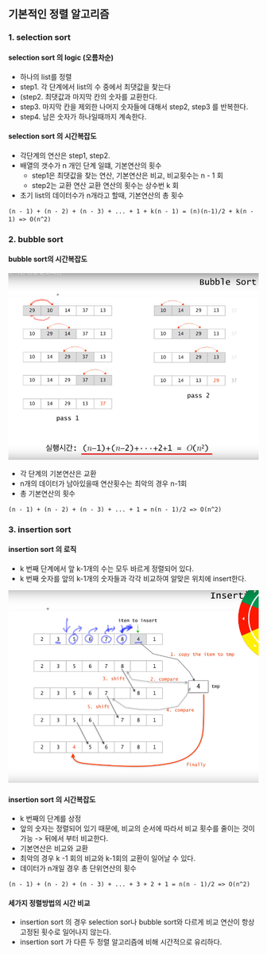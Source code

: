 ## 기본적인 정렬 알고리즘
### 1. selection sort
#### selection sort 의 logic (오름차순)
- 하나의 list를 정렬
- step1. 각 단계에서 list의 수 중에서 최댓값을 찾는다
- (step2. 최댓값과 마지막 칸의 숫자를 교환한다.
- step3. 마지막 칸을 제외한 나머지 숫자들에 대해서 step2, step3 를 반복한다.
- step4. 남은 숫자가 하나일때까지 계속한다.

#### selection sort 의 시간복잡도
- 각단계의 연산은 step1, step2.
- 배열의 갯수가 n 개인 단계 일떄, 기본연산의 횟수
	- step1은 최댓값을 찾는 연산, 기본연산은 비교, 비교횟수는 n - 1 회
	- step2는 교환 연산 교환 연산의 횟수는 상수번 k 회
- 초기 list의 데이터수가 n개라고 할때, 기본연산의 총 횟수
```
(n - 1) + (n - 2) + (n - 3) + ... + 1 + k(n - 1) = (n)(n-1)/2 + k(n - 1) => O(n^2)
```
### 2. bubble sort
#### bubble sort의 시간복잡도
![](./images/bubblesort.png)

- 각 단계의 기본연산은 교환
- n개의 데이터가 남아있을때 연산횟수는 최악의 경우 n-1회
- 총 기본연산의 횟수
```
(n - 1) + (n - 2) + (n - 3) + ... + 1 = n(n - 1)/2 => O(n^2)
```

### 3. insertion sort
#### insertion sort 의 로직
- k 번째 단계에서 앞 k-1개의 수는 모두 바르게 정렬되어 있다.
- k 번째 숫자를 앞의 k-1개의 숫자들과 각각 비교하여 알맞은 위치에 insert한다.

![](./images/insertionSort.png)

#### insertion sort 의 시간복잡도
- k 번째의 단계를 상정
- 앞의 숫자는 정렬되어 있기 때문에,  비교의 순서에 따라서 비교 횟수를 줄이는 것이 가능 -> 뒤에서 부터 비교한다.
- 기본연산은 비교와 교환
- 최악의 경우 k -1 회의 비교와 k-1회의 교환이 일어날 수 있다. 
- 데이터가 n개일 경우 총 단위연산의 횟수
```
(n - 1) + (n - 2) + (n - 3) + ... + 3 + 2 + 1 = n(n - 1)/2 => O(n^2)
```

#### 세가지 정렬방법의 시간 비교
- insertion sort 의 경우 selection sor나 bubble sort와 다르게 비교 연산이 항상 고정된 횟수로 일어나지 않는다.
- insertion sort 가 다른 두 정렬 알고리즘에 비해 시간적으로 유리하다.

